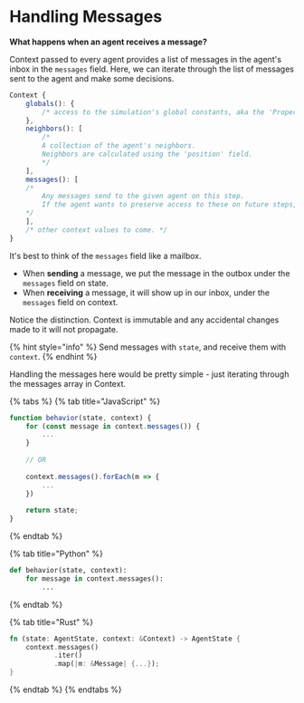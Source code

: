 # Handling Messages

**What happens when an agent receives a message?**

Context passed to every agent provides a list of messages in the agent's inbox in the `messages` field. Here, we can iterate through the list of messages sent to the agent and make some decisions.

```javascript
Context {
    globals(): {
        /* access to the simulation's global constants, aka the 'Properties' tab. */
    },
    neighbors(): [
        /* 
        A collection of the agent's neighbors.
        Neighbors are calculated using the 'position' field.
        */
    ],
    messages(): [
    /*  
        Any messages send to the given agent on this step.
        If the agent wants to preserve access to these on future steps, they'll need to store them in their own state.
    */
    ],
    /* other context values to come. */
}
```

It's best to think of the `messages` field like a mailbox.

* When **sending** a message, we put the message in the outbox  under the `messages` field on state.
* When **receiving** a message, it will show up in our inbox, under the `messages` field on context.

Notice the distinction. Context is immutable and any accidental changes made to it will not propagate.

{% hint style="info" %}
Send messages with `state`, and receive them with `context`.
{% endhint %}

Handling the messages here would be pretty simple - just iterating through the messages array in Context.

{% tabs %}
{% tab title="JavaScript" %}
```javascript
function behavior(state, context) {
    for (const message in context.messages()) {
        ...
    }
    
    // OR
    
    context.messages().forEach(m => {
        ...
    })
    
    return state;
}
```
{% endtab %}

{% tab title="Python" %}
```python
def behavior(state, context):
    for message in context.messages():
        ...
```
{% endtab %}

{% tab title="Rust" %}
```rust
fn (state: AgentState, context: &Context) -> AgentState {
    context.messages()
           .iter()
           .map(|m: &Message| {...});
}
```
{% endtab %}
{% endtabs %}

